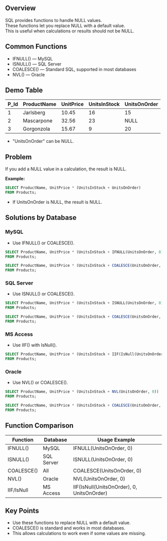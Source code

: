 ## Overview

SQL provides functions to handle NULL values.  
These functions let you replace NULL with a default value.  
This is useful when calculations or results should not be NULL.

## Common Functions

- IFNULL() — MySQL
- ISNULL() — SQL Server
- COALESCE() — Standard SQL, supported in most databases
- NVL() — Oracle

## Demo Table

| P_Id | ProductName  | UnitPrice | UnitsInStock | UnitsOnOrder |
|------|--------------|-----------|--------------|--------------|
| 1    | Jarlsberg    | 10.45     | 16           | 15           |
| 2    | Mascarpone   | 32.56     | 23           | NULL         |
| 3    | Gorgonzola   | 15.67     | 9            | 20           |

- "UnitsOnOrder" can be NULL.

## Problem

If you add a NULL value in a calculation, the result is NULL.

**Example:**

```sql
SELECT ProductName, UnitPrice * (UnitsInStock + UnitsOnOrder)
FROM Products;
```

- If UnitsOnOrder is NULL, the result is NULL.

## Solutions by Database

### MySQL

- Use IFNULL() or COALESCE().

```sql
SELECT ProductName, UnitPrice * (UnitsInStock + IFNULL(UnitsOnOrder, 0))
FROM Products;
```

```sql
SELECT ProductName, UnitPrice * (UnitsInStock + COALESCE(UnitsOnOrder, 0))
FROM Products;
```

### SQL Server

- Use ISNULL() or COALESCE().

```sql
SELECT ProductName, UnitPrice * (UnitsInStock + ISNULL(UnitsOnOrder, 0))
FROM Products;
```

```sql
SELECT ProductName, UnitPrice * (UnitsInStock + COALESCE(UnitsOnOrder, 0))
FROM Products;
```

### MS Access

- Use IIF() with IsNull().

```sql
SELECT ProductName, UnitPrice * (UnitsInStock + IIF(IsNull(UnitsOnOrder), 0, UnitsOnOrder))
FROM Products;
```

### Oracle

- Use NVL() or COALESCE().

```sql
SELECT ProductName, UnitPrice * (UnitsInStock + NVL(UnitsOnOrder, 0))
FROM Products;
```

```sql
SELECT ProductName, UnitPrice * (UnitsInStock + COALESCE(UnitsOnOrder, 0))
FROM Products;
```

## Function Comparison

| Function   | Database      | Usage Example                                  |
|------------|--------------|------------------------------------------------|
| IFNULL()   | MySQL        | IFNULL(UnitsOnOrder, 0)                        |
| ISNULL()   | SQL Server   | ISNULL(UnitsOnOrder, 0)                        |
| COALESCE() | All          | COALESCE(UnitsOnOrder, 0)                      |
| NVL()      | Oracle       | NVL(UnitsOnOrder, 0)                           |
| IIF/IsNull | MS Access    | IIF(IsNull(UnitsOnOrder), 0, UnitsOnOrder)     |

## Key Points

- Use these functions to replace NULL with a default value.
- COALESCE() is standard and works in most databases.
- This allows calculations to work even if some values are missing.
